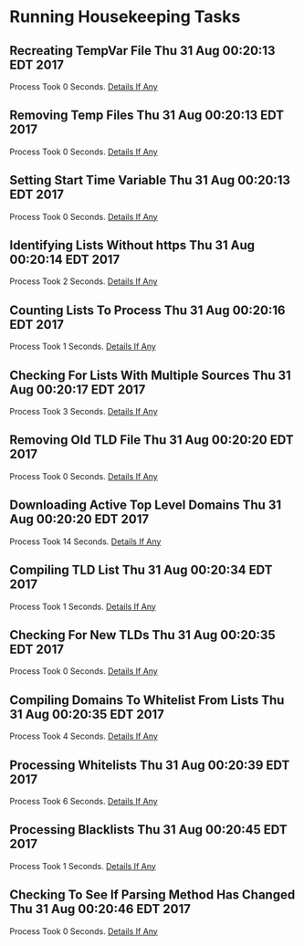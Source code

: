# Running Housekeeping Tasks

## Recreating TempVar File Thu 31 Aug 00:20:13 EDT 2017
Process Took 0 Seconds.
[Details If Any](https://github.com/deathbybandaid/piholeparser/blob/master/RecentRunLogs/housekeepingscripts/08-Recreating-TempVar-File.md)

## Removing Temp Files Thu 31 Aug 00:20:13 EDT 2017
Process Took 0 Seconds.
[Details If Any](https://github.com/deathbybandaid/piholeparser/blob/master/RecentRunLogs/housekeepingscripts/10-Removing-Temp-Files.md)

## Setting Start Time Variable Thu 31 Aug 00:20:13 EDT 2017
Process Took 0 Seconds.
[Details If Any](https://github.com/deathbybandaid/piholeparser/blob/master/RecentRunLogs/housekeepingscripts/15-Setting-Start-Time-Variable.md)

## Identifying Lists Without https Thu 31 Aug 00:20:14 EDT 2017
Process Took 2 Seconds.
[Details If Any](https://github.com/deathbybandaid/piholeparser/blob/master/RecentRunLogs/housekeepingscripts/20-Identifying-Lists-Without-https.md)

## Counting Lists To Process Thu 31 Aug 00:20:16 EDT 2017
Process Took 1 Seconds.
[Details If Any](https://github.com/deathbybandaid/piholeparser/blob/master/RecentRunLogs/housekeepingscripts/25-Counting-Lists-To-Process.md)

## Checking For Lists With Multiple Sources Thu 31 Aug 00:20:17 EDT 2017
Process Took 3 Seconds.
[Details If Any](https://github.com/deathbybandaid/piholeparser/blob/master/RecentRunLogs/housekeepingscripts/30-Checking-For-Lists-With-Multiple-Sources.md)

## Removing Old TLD File Thu 31 Aug 00:20:20 EDT 2017
Process Took 0 Seconds.
[Details If Any](https://github.com/deathbybandaid/piholeparser/blob/master/RecentRunLogs/housekeepingscripts/40-Removing-Old-TLD-File.md)

## Downloading Active Top Level Domains Thu 31 Aug 00:20:20 EDT 2017
Process Took 14 Seconds.
[Details If Any](https://github.com/deathbybandaid/piholeparser/blob/master/RecentRunLogs/housekeepingscripts/45-Downloading-Active-Top-Level-Domains.md)

## Compiling TLD List Thu 31 Aug 00:20:34 EDT 2017
Process Took 1 Seconds.
[Details If Any](https://github.com/deathbybandaid/piholeparser/blob/master/RecentRunLogs/housekeepingscripts/48-Compiling-TLD-List.md)

## Checking For New TLDs Thu 31 Aug 00:20:35 EDT 2017
Process Took 0 Seconds.
[Details If Any](https://github.com/deathbybandaid/piholeparser/blob/master/RecentRunLogs/housekeepingscripts/49-Checking-For-New-TLDs.md)

## Compiling Domains To Whitelist From Lists Thu 31 Aug 00:20:35 EDT 2017
Process Took 4 Seconds.
[Details If Any](https://github.com/deathbybandaid/piholeparser/blob/master/RecentRunLogs/housekeepingscripts/50-Compiling-Domains-To-Whitelist-From-Lists.md)

## Processing Whitelists Thu 31 Aug 00:20:39 EDT 2017
Process Took 6 Seconds.
[Details If Any](https://github.com/deathbybandaid/piholeparser/blob/master/RecentRunLogs/housekeepingscripts/55-Processing-Whitelists.md)

## Processing Blacklists Thu 31 Aug 00:20:45 EDT 2017
Process Took 1 Seconds.
[Details If Any](https://github.com/deathbybandaid/piholeparser/blob/master/RecentRunLogs/housekeepingscripts/58-Processing-Blacklists.md)

## Checking To See If Parsing Method Has Changed Thu 31 Aug 00:20:46 EDT 2017
Process Took 0 Seconds.
[Details If Any](https://github.com/deathbybandaid/piholeparser/blob/master/RecentRunLogs/housekeepingscripts/70-Checking-To-See-If-Parsing-Method-Has-Changed.md)

